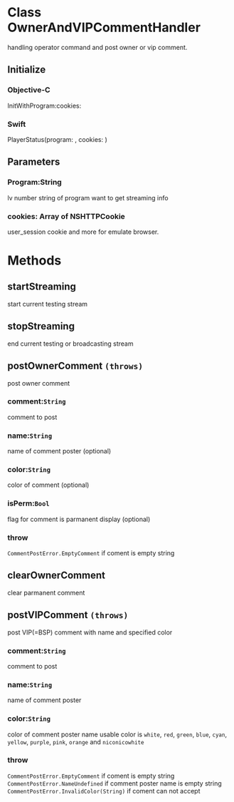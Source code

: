#  Class OwnerAndVIPCommentHandler

handling operator command and post owner or vip comment.

## Initialize

### Objective-C
InitWithProgram:cookies:

### Swift
PlayerStatus(program: , cookies: )

## Parameters
### Program:String
lv number string of program want to get streaming info
### cookies: Array of NSHTTPCookie
user_session cookie and more for emulate browser.
# Methods

##  startStreaming
start current testing stream

## stopStreaming
end current testing or broadcasting stream

## postOwnerComment `(throws)`
post owner comment
### comment:`String`
comment to post  
### name:`String`
name of comment poster (optional)  
### color:`String`
color of comment (optional)
### isPerm:`Bool`
flag for comment is parmanent display (optional)
### throw
`CommentPostError.EmptyComment` if coment is empty string

## clearOwnerComment
clear parmanent comment

## postVIPComment `(throws)`
post VIP(=BSP) comment with name and specified color
### comment:`String`
comment to post
### name:`String`
name of comment poster
### color:`String`
color of comment poster name
usable color is `white`, `red`, `green`, `blue`, `cyan`, `yellow`, `purple`, `pink`, `orange` and `niconicowhite`
### throw
`CommentPostError.EmptyComment` if coment is empty string
`CommentPostError.NameUndefined` if comment poster name is empty string
`CommentPostError.InvalidColor(String)` if coment can not accept

